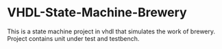 # VHDL-State-Machine-Brewery

This is a state machine project in vhdl that simulates the work of brewery. Project contains unit under test and testbench.
